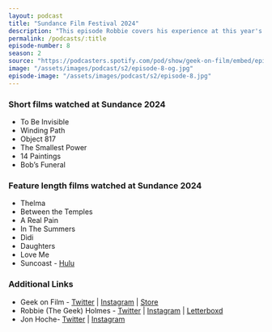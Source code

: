 ```yaml
---
layout: podcast
title: "Sundance Film Festival 2024"
description: "This episode Robbie covers his experience at this year's Sundance Film Festival."
permalink: /podcasts/:title
episode-number: 8
season: 2
source: "https://podcasters.spotify.com/pod/show/geek-on-film/embed/episodes/S2--E8---Sundance-Film-Festival-2024-e2g41hd"
image: "/assets/images/podcast/s2/episode-8-og.jpg"
episode-image: "/assets/images/podcast/s2/episode-8.jpg"
---
```

<article>
<h3>Short films watched at Sundance 2024</h3>
<ul>
 <li>To Be Invisible</li>
 <li>Winding Path</li>
  <li>Object 817</li>
  <li>The Smallest Power</li>
  <li>14 Paintings</li>
  <li>Bob’s Funeral</li>
</ul>
</article>
<article>
  <h3>Feature length films watched at Sundance 2024</h3>
  <ul>
    <li>Thelma</li>
    <li>Between the Temples</li>
    <li>A Real Pain</li>
    <li>In The Summers</li>
    <li>Dìdi</li>
    <li>Daughters</li>
    <li>Love Me</li>
    <li>Suncoast - <a href="https://www.hulu.com/movie/suncoast-5fe1be49-a6de-4136-a947-559d1ff723eb">Hulu</a></li>
  </ul>
</article>
<article>
<h3>Additional Links</h3>
  <ul>
    <li>Geek on Film - <a href="https://twitter.com/geekonfilmcom">Twitter</a> | <a href="https://www.instagram.com/geekonfilmcom/">Instagram</a> | <a href="https://www.geekonfilm.shop/">Store</a> </li>
    <li>Robbie (The Geek) Holmes - <a href="https://twitter.com/robbiethegeek">Twitter</a> | <a href="https://www.instagram.com/robbiethegeek/">Instagram</a> | <a href="https://letterboxd.com/robbiethegeek/">Letterboxd</a></li>
    <li>Jon Hoche- <a href="https://twitter.com/JonHoche">Twitter</a> | <a href="https://www.instagram.com/jonhoche/">Instagram</a></li>
  </ul>
  
</article>
